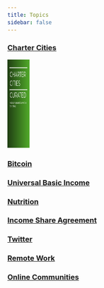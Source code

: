 ```yaml
---
title: Topics
sidebar: false
---
```

### [Charter Cities](/charter-cities/)
<a href="/charter-cities/"> <img src="./assets/cover.png" alt="Smiley face" height="200" width="50" /> </a>

    
### [Bitcoin](/bitcoin/)
 
### [Universal Basic Income](/ubi/)
 
### [Nutrition](/nutrition/)
 
### [Income Share Agreement](/isa/)
 
### [Twitter](/twitter/)
 
### [Remote Work](/remote-work/)
 
### [Online Communities](/online-communities/)
